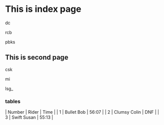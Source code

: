 # This is index page

dc

rcb

pbks

## This is second page

csk

mi

lsg_

### tables

| Number | Rider        | Time  |
 | 1      | Bullet Bob   | 56:07 |
 | 2      | Clumsy Colin | DNF   |
 | 3      | Swift Susan  | 55:13 |
